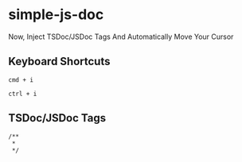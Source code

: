 # simple-js-doc

Now, Inject TSDoc/JSDoc Tags And Automatically Move Your Cursor

## Keyboard Shortcuts
```
cmd + i
```
```
ctrl + i
```

## TSDoc/JSDoc Tags
```
/**
 *
 */
```